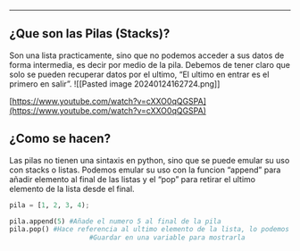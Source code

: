 
---
## **¿Que son las Pilas (Stacks)?**

Son una lista practicamente, sino que no podemos acceder a sus datos de forma intermedia, es decir por medio de la pila. Debemos de tener claro que solo se pueden recuperar datos por el ultimo, “El ultimo en entrar es el primero en salir”.
![[Pasted image 20240124162724.png]]

[https://www.youtube.com/watch?v=cXXO0qQGSPA](https://www.youtube.com/watch?v=cXXO0qQGSPA)

## **¿Como se hacen?**

Las pilas no tienen una sintaxis en python, sino que se puede emular su uso con stacks o listas. Podemos emular su uso con la funcion “append” para añadir elemento al final de las listas y el “pop” para retirar el ultimo elemento de la lista desde el final.

```python
pila = [1, 2, 3, 4);

pila.append(5) #Añade el numero 5 al final de la pila
pila.pop() #Hace referencia al ultimo elemento de la lista, lo podemos
					#Guardar en una variable para mostrarla
```